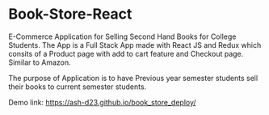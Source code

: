 # Book-Store-React

E-Commerce Application for Selling Second Hand Books for College Students. The App is a Full Stack App made with React JS and Redux which consits of a Product page with add to cart feature and Checkout page. Similar to Amazon. 

The purpose of Application is to have Previous year semester students sell their books to current semester students.

Demo link: https://ash-d23.github.io/book_store_deploy/

